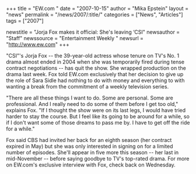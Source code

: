 +++
title = "EW.com "
date = "2007-10-15"
author = "Mika Epstein"
layout = "news"
permalink = "/news/2007/:title/"
categories = ["News", "Articles"]
tags = ["2007"]

newstitle = "Jorja Fox makes it official: She's leaving &#8216;CSI"
newsauthor = "Staff"
newssource = "Entertainment Weekly "
newsurl = "http://www.ew.com"
+++

"CSI"'s Jorja Fox -- the 39-year-old actress whose tenure on TV's No. 1 drama almost ended in 2004 when she was temporarily fired during tense contract negotiations -- has quit the show. She wrapped production on the drama last week. Fox told EW.com exclusively that her decision to give up the role of Sara Sidle had nothing to do with money and everything to with wanting a break from the commitment of a weekly television series.

"There are all these things I want to do. Some are personal. Some are professional. And I really need to do some of them before I get too old," explains Fox. "If I thought the show were on its last legs, I would have tried harder to stay the course. But I feel like its going to be around for a while, so if I don't want some of those dreams to pass me by. I have to get off the ride for a while."

Fox said CBS had invited her back for an eighth season (her contract expired in May) but she was only interested in signing on for a limited number of episodes. She'll appear in five more this season -- her last in mid-November -- before saying goodbye to TV's top-rated drama. For more on EW.com's exclusive interview with Fox, check back on Wednesday.
